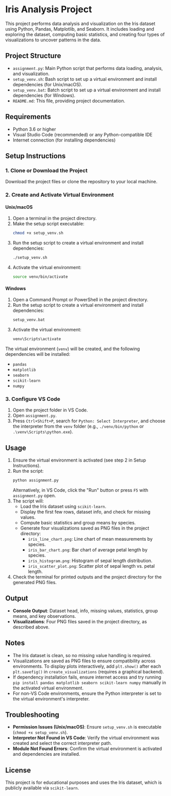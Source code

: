 # Iris Analysis Project

This project performs data analysis and visualization on the Iris dataset using Python, Pandas, Matplotlib, and Seaborn. It includes loading and exploring the dataset, computing basic statistics, and creating four types of visualizations to uncover patterns in the data.

## Project Structure

- `assignment.py`: Main Python script that performs data loading, analysis, and visualization.
- `setup_venv.sh`: Bash script to set up a virtual environment and install dependencies (for Unix/macOS).
- `setup_venv.bat`: Batch script to set up a virtual environment and install dependencies (for Windows).
- `README.md`: This file, providing project documentation.

## Requirements

- Python 3.6 or higher
- Visual Studio Code (recommended) or any Python-compatible IDE
- Internet connection (for installing dependencies)

## Setup Instructions

### 1. Clone or Download the Project

Download the project files or clone the repository to your local machine.

### 2. Create and Activate Virtual Environment

#### Unix/macOS

1. Open a terminal in the project directory.
2. Make the setup script executable:
   ```bash
   chmod +x setup_venv.sh
   ```
3. Run the setup script to create a virtual environment and install dependencies:
   ```bash
   ./setup_venv.sh
   ```
4. Activate the virtual environment:
   ```bash
   source venv/bin/activate
   ```

#### Windows

1. Open a Command Prompt or PowerShell in the project directory.
2. Run the setup script to create a virtual environment and install dependencies:
   ```bat
   setup_venv.bat
   ```
3. Activate the virtual environment:
   ```bat
   venv\Scripts\activate
   ```

The virtual environment (`venv`) will be created, and the following dependencies will be installed:

- `pandas`
- `matplotlib`
- `seaborn`
- `scikit-learn`
- `numpy`

### 3. Configure VS Code

1. Open the project folder in VS Code.
2. Open `assignment.py`.
3. Press `Ctrl+Shift+P`, search for `Python: Select Interpreter`, and choose the interpreter from the `venv` folder (e.g., `./venv/bin/python` or `.\venv\Scripts\python.exe`).

## Usage

1. Ensure the virtual environment is activated (see step 2 in Setup Instructions).
2. Run the script:
   ```bash
   python assignment.py
    ```
   Alternatively, in VS Code, click the "Run" button or press `F5` with `assignment.py` open.
3. The script will:
   - Load the Iris dataset using `scikit-learn`.
   - Display the first few rows, dataset info, and check for missing values.
   - Compute basic statistics and group means by species.
   - Generate four visualizations saved as PNG files in the project directory:
     - `iris_line_chart.png`: Line chart of mean measurements by species.
     - `iris_bar_chart.png`: Bar chart of average petal length by species.
     - `iris_histogram.png`: Histogram of sepal length distribution.
     - `iris_scatter_plot.png`: Scatter plot of sepal length vs. petal length.
4. Check the terminal for printed outputs and the project directory for the generated PNG files.

## Output

- **Console Output**: Dataset head, info, missing values, statistics, group means, and key observations.
- **Visualizations**: Four PNG files saved in the project directory, as described above.

## Notes

- The Iris dataset is clean, so no missing value handling is required.
- Visualizations are saved as PNG files to ensure compatibility across environments. To display plots interactively, add `plt.show()` after each `plt.savefig()` in `create_visualizations` (requires a graphical backend).
- If dependency installation fails, ensure internet access and try running `pip install pandas matplotlib seaborn scikit-learn numpy` manually in the activated virtual environment.
- For non-VS Code environments, ensure the Python interpreter is set to the virtual environment's interpreter.

## Troubleshooting

- **Permission Issues (Unix/macOS)**: Ensure `setup_venv.sh` is executable (`chmod +x setup_venv.sh`).
- **Interpreter Not Found in VS Code**: Verify the virtual environment was created and select the correct interpreter path.
- **Module Not Found Errors**: Confirm the virtual environment is activated and dependencies are installed.

## License

This project is for educational purposes and uses the Iris dataset, which is publicly available via `scikit-learn`.